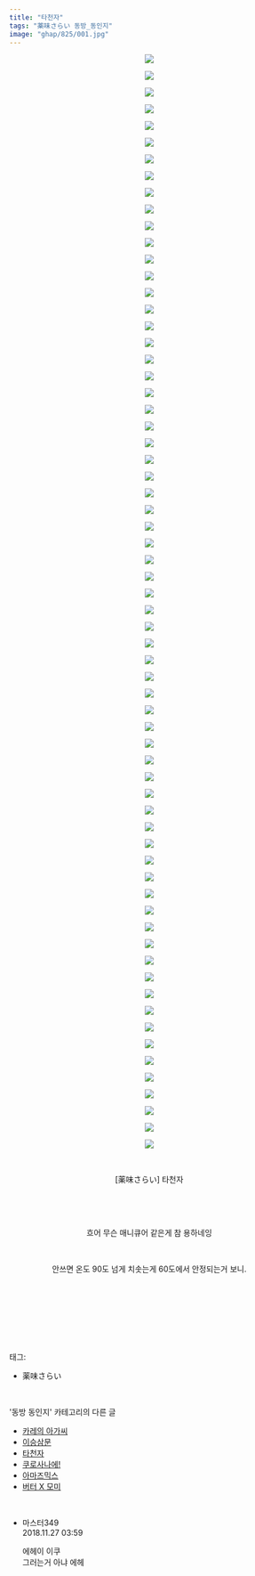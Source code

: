 ```yaml
---
title: "타천자"
tags: "薬味さらい 동방_동인지"
image: "ghap/825/001.jpg"
---
```

<div class="article">
<p style="text-align: center; clear: none; float: none;"><img src="{{ site.nasurl }}/ghap/825/001.jpg"/></p>
<p style="text-align: center; clear: none; float: none;"><img src="{{ site.nasurl }}/ghap/825/002.jpg"/></p>
<p style="text-align: center; clear: none; float: none;"><img src="{{ site.nasurl }}/ghap/825/003.jpg"/></p>
<p style="text-align: center; clear: none; float: none;"><img src="{{ site.nasurl }}/ghap/825/004.jpg"/></p>
<p style="text-align: center; clear: none; float: none;"><img src="{{ site.nasurl }}/ghap/825/005.jpg"/></p>
<p style="text-align: center; clear: none; float: none;"><img src="{{ site.nasurl }}/ghap/825/006.jpg"/></p>
<p style="text-align: center; clear: none; float: none;"><img src="{{ site.nasurl }}/ghap/825/007.jpg"/></p>
<p style="text-align: center; clear: none; float: none;"><img src="{{ site.nasurl }}/ghap/825/008.jpg"/></p>
<p style="text-align: center; clear: none; float: none;"><img src="{{ site.nasurl }}/ghap/825/009.jpg"/></p>
<p style="text-align: center; clear: none; float: none;"><img src="{{ site.nasurl }}/ghap/825/010.jpg"/></p>
<p style="text-align: center; clear: none; float: none;"><img src="{{ site.nasurl }}/ghap/825/011.jpg"/></p>
<p style="text-align: center; clear: none; float: none;"><img src="{{ site.nasurl }}/ghap/825/012.jpg"/></p>
<p style="text-align: center; clear: none; float: none;"><img src="{{ site.nasurl }}/ghap/825/013.jpg"/></p>
<p style="text-align: center; clear: none; float: none;"><img src="{{ site.nasurl }}/ghap/825/014.jpg"/></p>
<p style="text-align: center; clear: none; float: none;"><img src="{{ site.nasurl }}/ghap/825/015.jpg"/></p>
<p style="text-align: center; clear: none; float: none;"><img src="{{ site.nasurl }}/ghap/825/016.jpg"/></p>
<p style="text-align: center; clear: none; float: none;"><img src="{{ site.nasurl }}/ghap/825/017.jpg"/></p>
<p style="text-align: center; clear: none; float: none;"><img src="{{ site.nasurl }}/ghap/825/018.jpg"/></p>
<p style="text-align: center; clear: none; float: none;"><img src="{{ site.nasurl }}/ghap/825/019.jpg"/></p>
<p style="text-align: center; clear: none; float: none;"><img src="{{ site.nasurl }}/ghap/825/020.jpg"/></p>
<p style="text-align: center; clear: none; float: none;"><img src="{{ site.nasurl }}/ghap/825/021.jpg"/></p>
<p style="text-align: center; clear: none; float: none;"><img src="{{ site.nasurl }}/ghap/825/022.jpg"/></p>
<p style="text-align: center; clear: none; float: none;"><img src="{{ site.nasurl }}/ghap/825/023.jpg"/></p>
<p style="text-align: center; clear: none; float: none;"><img src="{{ site.nasurl }}/ghap/825/024.jpg"/></p>
<p style="text-align: center; clear: none; float: none;"><img src="{{ site.nasurl }}/ghap/825/025.jpg"/></p>
<p style="text-align: center; clear: none; float: none;"><img src="{{ site.nasurl }}/ghap/825/026.jpg"/></p>
<p style="text-align: center; clear: none; float: none;"><img src="{{ site.nasurl }}/ghap/825/027.jpg"/></p>
<p style="text-align: center; clear: none; float: none;"><img src="{{ site.nasurl }}/ghap/825/028.jpg"/></p>
<p style="text-align: center; clear: none; float: none;"><img src="{{ site.nasurl }}/ghap/825/029.jpg"/></p>
<p style="text-align: center; clear: none; float: none;"><img src="{{ site.nasurl }}/ghap/825/030.jpg"/></p>
<p style="text-align: center; clear: none; float: none;"><img src="{{ site.nasurl }}/ghap/825/031.jpg"/></p>
<p style="text-align: center; clear: none; float: none;"><img src="{{ site.nasurl }}/ghap/825/032.jpg"/></p>
<p style="text-align: center; clear: none; float: none;"><img src="{{ site.nasurl }}/ghap/825/033.jpg"/></p>
<p style="text-align: center; clear: none; float: none;"><img src="{{ site.nasurl }}/ghap/825/034.jpg"/></p>
<p style="text-align: center; clear: none; float: none;"><img src="{{ site.nasurl }}/ghap/825/035.jpg"/></p>
<p style="text-align: center; clear: none; float: none;"><img src="{{ site.nasurl }}/ghap/825/036.jpg"/></p>
<p style="text-align: center; clear: none; float: none;"><img src="{{ site.nasurl }}/ghap/825/037.jpg"/></p>
<p style="text-align: center; clear: none; float: none;"><img src="{{ site.nasurl }}/ghap/825/038.jpg"/></p>
<p style="text-align: center; clear: none; float: none;"><img src="{{ site.nasurl }}/ghap/825/039.jpg"/></p>
<p style="text-align: center; clear: none; float: none;"><img src="{{ site.nasurl }}/ghap/825/040.jpg"/></p>
<p style="text-align: center; clear: none; float: none;"><img src="{{ site.nasurl }}/ghap/825/041.jpg"/></p>
<p style="text-align: center; clear: none; float: none;"><img src="{{ site.nasurl }}/ghap/825/042.jpg"/></p>
<p style="text-align: center; clear: none; float: none;"><img src="{{ site.nasurl }}/ghap/825/043.jpg"/></p>
<p style="text-align: center; clear: none; float: none;"><img src="{{ site.nasurl }}/ghap/825/044.jpg"/></p>
<p style="text-align: center; clear: none; float: none;"><img src="{{ site.nasurl }}/ghap/825/045.jpg"/></p>
<p style="text-align: center; clear: none; float: none;"><img src="{{ site.nasurl }}/ghap/825/046.jpg"/></p>
<p style="text-align: center; clear: none; float: none;"><img src="{{ site.nasurl }}/ghap/825/047.jpg"/></p>
<p style="text-align: center; clear: none; float: none;"><img src="{{ site.nasurl }}/ghap/825/048.jpg"/></p>
<p style="text-align: center; clear: none; float: none;"><img src="{{ site.nasurl }}/ghap/825/049.jpg"/></p>
<p style="text-align: center; clear: none; float: none;"><img src="{{ site.nasurl }}/ghap/825/050.jpg"/></p>
<p style="text-align: center; clear: none; float: none;"><img src="{{ site.nasurl }}/ghap/825/051.jpg"/></p>
<p style="text-align: center; clear: none; float: none;"><img src="{{ site.nasurl }}/ghap/825/052.jpg"/></p>
<p style="text-align: center; clear: none; float: none;"><img src="{{ site.nasurl }}/ghap/825/053.jpg"/></p>
<p style="text-align: center; clear: none; float: none;"><img src="{{ site.nasurl }}/ghap/825/054.jpg"/></p>
<p style="text-align: center; clear: none; float: none;"><img src="{{ site.nasurl }}/ghap/825/055.jpg"/></p>
<p style="text-align: center; clear: none; float: none;"><img src="{{ site.nasurl }}/ghap/825/056.jpg"/></p>
<p style="text-align: center; clear: none; float: none;"><img src="{{ site.nasurl }}/ghap/825/057.jpg"/></p>
<p style="text-align: center; clear: none; float: none;"><img src="{{ site.nasurl }}/ghap/825/058.jpg"/></p>
<p style="text-align: center; clear: none; float: none;"><img src="{{ site.nasurl }}/ghap/825/059.jpg"/></p>
<p style="text-align: center; clear: none; float: none;"><img src="{{ site.nasurl }}/ghap/825/060.jpg"/></p>
<p style="text-align: center; clear: none; float: none;"><img src="{{ site.nasurl }}/ghap/825/061.jpg"/></p>
<p style="text-align: center; clear: none; float: none;"><img src="{{ site.nasurl }}/ghap/825/062.jpg"/></p>
<p style="text-align: center; clear: none; float: none;"><img src="{{ site.nasurl }}/ghap/825/063.jpg"/></p>
<p style="text-align: center; clear: none; float: none;"><img src="{{ site.nasurl }}/ghap/825/064.jpg"/></p>
<p style="text-align: center; clear: none; float: none;"><img src="{{ site.nasurl }}/ghap/825/065.jpg"/></p>
<p style="text-align: center; clear: none; float: none;"><img src="{{ site.nasurl }}/ghap/825/066.jpg"/></p>
<p style="text-align: center; clear: none; float: none;"><br/></p>
<p style="text-align: center; clear: none; float: none;">[薬味さらい] 타천자</p>
<p style="text-align: center; clear: none; float: none;"><br/></p>
<p style="text-align: center; clear: none; float: none;"><br/></p>
<p style="text-align: center; clear: none; float: none;">흐어 무슨 매니큐어 같은게 참 용하네잉</p>
<p style="text-align: center; clear: none; float: none;"><br/></p>
<p style="text-align: center; clear: none; float: none;">안쓰면 온도 90도 넘게 치솟는게 60도에서 안정되는거 보니.</p>
<p style="text-align: center; clear: none; float: none;"><br/></p>
<p style="text-align: center; clear: none; float: none;"><br/></p>
<p><br/></p>
</div><br/>
<div class="tagTrail">
<p>태그: </p>
<ul>
<li>薬味さらい</li>
</ul>
</div><br/>
<div class="another">
<p>'동방 동인지' 카테고리의 다른 글</p>
<ul>
<li><a href="/2016-07-13-ghap_827">카레의 아가씨</a></li>
<li><a href="/2016-07-13-ghap_826">이승삼문</a></li>
<li><a href="/2016-07-13-ghap_825">타천자</a></li>
<li><a href="/2016-07-11-ghap_823">쿠로사나에!</a></li>
<li><a href="/2016-07-11-ghap_822">아마즈믹스</a></li>
<li><a href="/2016-07-10-ghap_821">버터 X 모미</a></li>
</ul>
</div><br/>
<div class="cb_module cb_fluid">
<div class="cb_wrt cb_profile">
<div class="comment">
<ul>
<li class="cb_thumb_off" id="comment15379012">
<div class="cb_comment_area">
<div class="cb_info_area">
<div class="cb_section">
<span class="cb_nick_name">마스터349</span>
</div>
<div class="cb_section">
<span class="cb_date">2018.11.27 03:59 </span>
</div>
</div>
<div class="cb_dsc_comment">
<p class="cb_dsc">
											에헤이 이쿠<br/>
그러는거 아냐 에헤
										</p>
</div>
</div></li>
</ul>
</div>
</div><!-- commentList close -->
</div><br/>

